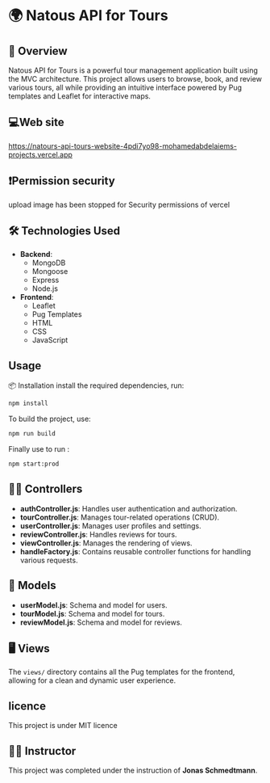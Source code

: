 # 🌍 Natous API for Tours

## 🚀 Overview
Natous API for Tours is a powerful tour management application built using the MVC architecture. This project allows users to browse, book, and review various tours, all while providing an intuitive interface powered by Pug templates and Leaflet for interactive maps.

## 💻Web site
https://natours-api-tours-website-4pdi7yo98-mohamedabdelaiems-projects.vercel.app

## ❗Permission security

upload image has been stopped for Security permissions of vercel

## 🛠️ Technologies Used
- **Backend**: 
  - MongoDB
  - Mongoose
  - Express
  - Node.js
- **Frontend**:
  - Leaflet
  - Pug Templates
  - HTML
  - CSS
  - JavaScript

## Usage
📦 Installation
 install the required dependencies, run:
```bash
npm install
```
To build the project, use:
```bash
npm run build
```
Finally use to run :
```bash
npm start:prod
```

## 👩‍💻 Controllers
- **authController.js**: Handles user authentication and authorization.
- **tourController.js**: Manages tour-related operations (CRUD).
- **userController.js**: Manages user profiles and settings.
- **reviewController.js**: Handles reviews for tours.
- **viewController.js**: Manages the rendering of views.
- **handleFactory.js**: Contains reusable controller functions for handling various requests.

## 📄 Models
- **userModel.js**: Schema and model for users.
- **tourModel.js**: Schema and model for tours.
- **reviewModel.js**: Schema and model for reviews.

## 🖥️ Views
The `views/` directory contains all the Pug templates for the frontend, allowing for a clean and dynamic user experience.

## licence
This project is under MIT licence


## 👨‍🏫 Instructor
This project was completed under the instruction of **Jonas Schmedtmann**.


